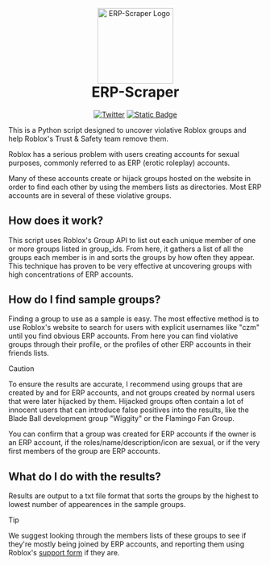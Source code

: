 <p align="center" style="margin-bottom: 0px !important;">
<img src="https://github.com/Reposits/ERP-Scraper/blob/5f1b104892f439a3b3b815becaa5ad0c513c9ffc/Images/ERP-Scraper.png" width="150" alt="ERP-Scraper Logo" align="center"/> 
</p>
<h1 align="center" style="margin-top: 0px;">ERP-Scraper</h1>

<div align="center" >
  
[![Twitter](https://img.shields.io/twitter/url/https/twitter.com/modfordummies.svg?style=social&label=Follow%20%40ModForDummies)](https://twitter.com/ModForDummies)
[![Static Badge](https://img.shields.io/badge/Join%20our-Discord-5865F2?logo=discord)](https://discord.com/invite/W3ggjxpXKS)
<!--- [![Discord](https://img.shields.io/discord/1151950861312991252?logo=discord&logoColor=white&label=discord&color=4d3dff)](https://discord.com/invite/W3ggjxpXKS) --> 

</div>

This is a Python script designed to uncover violative Roblox groups and help Roblox's Trust & Safety team remove them. 

Roblox has a serious problem with users creating accounts for sexual purposes, commonly referred to as ERP (erotic roleplay) accounts. 

Many of these accounts create or hijack groups hosted on the website in order to find each other by using the members lists as directories. Most ERP accounts are in several of these violative groups.

## How does it work?
This script uses Roblox's Group API to list out each unique member of one or more groups listed in group_ids. From here, it gathers a list of all the groups each member is in and sorts the groups by how often they appear. This technique has proven to be very effective at uncovering groups with high concentrations of ERP accounts.

## How do I find sample groups?
Finding a group to use as a sample is easy. The most effective method is to use Roblox's website to search for users with explicit usernames like "czm" until you find obvious ERP accounts. From here you can find violative groups through their profile, or the profiles of other ERP accounts in their friends lists.
> [!CAUTION]
>To ensure the results are accurate, I recommend using groups that are created by and for ERP accounts, and not groups created by normal users that were later hijacked by them. Hijacked groups often contain a lot of innocent users that can introduce false positives into the results, like the Blade Ball development group "Wiggity" or the Flamingo Fan Group.
>
> You can confirm that a group was created for ERP accounts if the owner is an ERP account, if the roles/name/description/icon are sexual, or if the very first members of the group are ERP accounts.

## What do I do with the results?
Results are output to a txt file format that sorts the groups by the highest to lowest number of appearences in the sample groups. 

> [!TIP]
> We suggest looking through the members lists of these groups to see if they're mostly being joined by ERP accounts, and reporting them using Roblox's [support form](https://www.roblox.com/support) if they are.
